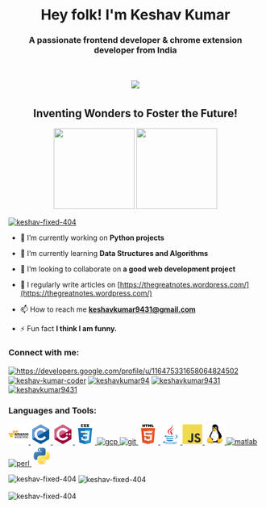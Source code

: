 <h1 align="center">Hey folk! I'm Keshav Kumar</h1>
<h3 align="center">A passionate frontend developer & chrome extension developer from India</h3>
<h1 align="center"><img src="https://raw.githubusercontent.com/aemmadi/aemmadi/master/wave.gif" width="30px"></h1> 
<h2 align="center">Inventing Wonders to Foster the Future!</h2>

<p align="center"> <img src="https://octodex.github.com/images/daftpunktocat-thomas.gif" height="160px" width="160px"> <img src="https://octodex.github.com/images/daftpunktocat-guy.gif" height="160px" width="160px"> </p>


<p align="left"> <a href="https://github.com/ryo-ma/github-profile-trophy"><img src="https://github-profile-trophy.vercel.app/?username=keshav-fixed-404" alt="keshav-fixed-404" /></a> </p>

- 🔭 I’m currently working on **Python projects**

- 🌱 I’m currently learning **Data Structures and Algorithms**

- 👯 I’m looking to collaborate on **a good web development project**

- 📝 I regularly write articles on [https://thegreatnotes.wordpress.com/](https://thegreatnotes.wordpress.com/)

- 📫 How to reach me **keshavkumar9431@gmail.com**

- ⚡ Fun fact **I think I am funny.**

<h3 align="left">Connect with me:</h3>
<p align="left">
<a href="https://dev.to/https://developers.google.com/profile/u/116475331658064824502" target="blank"><img align="center" src="https://raw.githubusercontent.com/rahuldkjain/github-profile-readme-generator/master/src/images/icons/Social/devto.svg" alt="https://developers.google.com/profile/u/116475331658064824502" height="30" width="40" /></a>
<a href="https://linkedin.com/in/keshav-kumar-coder" target="blank"><img align="center" src="https://raw.githubusercontent.com/rahuldkjain/github-profile-readme-generator/master/src/images/icons/Social/linked-in-alt.svg" alt="keshav-kumar-coder" height="30" width="40" /></a>
<a href="https://www.codechef.com/users/keshavkumar94" target="blank"><img align="center" src="https://cdn.jsdelivr.net/npm/simple-icons@3.1.0/icons/codechef.svg" alt="keshavkumar94" height="30" width="40" /></a>
<a href="https://www.hackerrank.com/keshavkumar9431" target="blank"><img align="center" src="https://raw.githubusercontent.com/rahuldkjain/github-profile-readme-generator/master/src/images/icons/Social/hackerrank.svg" alt="keshavkumar9431" height="30" width="40" /></a>
<a href="https://auth.geeksforgeeks.org/user/keshavkumar9431" target="blank"><img align="center" src="https://raw.githubusercontent.com/rahuldkjain/github-profile-readme-generator/master/src/images/icons/Social/geeks-for-geeks.svg" alt="keshavkumar9431" height="30" width="40" /></a>
</p>

<h3 align="left">Languages and Tools:</h3>
<p align="left"> <a href="https://aws.amazon.com" target="_blank" rel="noreferrer"> <img src="https://raw.githubusercontent.com/devicons/devicon/master/icons/amazonwebservices/amazonwebservices-original-wordmark.svg" alt="aws" width="40" height="40"/> </a> <a href="https://www.cprogramming.com/" target="_blank" rel="noreferrer"> <img src="https://raw.githubusercontent.com/devicons/devicon/master/icons/c/c-original.svg" alt="c" width="40" height="40"/> </a> <a href="https://www.w3schools.com/cpp/" target="_blank" rel="noreferrer"> <img src="https://raw.githubusercontent.com/devicons/devicon/master/icons/cplusplus/cplusplus-original.svg" alt="cplusplus" width="40" height="40"/> </a> <a href="https://www.w3schools.com/css/" target="_blank" rel="noreferrer"> <img src="https://raw.githubusercontent.com/devicons/devicon/master/icons/css3/css3-original-wordmark.svg" alt="css3" width="40" height="40"/> </a> <a href="https://cloud.google.com" target="_blank" rel="noreferrer"> <img src="https://www.vectorlogo.zone/logos/google_cloud/google_cloud-icon.svg" alt="gcp" width="40" height="40"/> </a> <a href="https://git-scm.com/" target="_blank" rel="noreferrer"> <img src="https://www.vectorlogo.zone/logos/git-scm/git-scm-icon.svg" alt="git" width="40" height="40"/> </a> <a href="https://www.w3.org/html/" target="_blank" rel="noreferrer"> <img src="https://raw.githubusercontent.com/devicons/devicon/master/icons/html5/html5-original-wordmark.svg" alt="html5" width="40" height="40"/> </a> <a href="https://www.java.com" target="_blank" rel="noreferrer"> <img src="https://raw.githubusercontent.com/devicons/devicon/master/icons/java/java-original.svg" alt="java" width="40" height="40"/> </a> <a href="https://developer.mozilla.org/en-US/docs/Web/JavaScript" target="_blank" rel="noreferrer"> <img src="https://raw.githubusercontent.com/devicons/devicon/master/icons/javascript/javascript-original.svg" alt="javascript" width="40" height="40"/> </a> <a href="https://www.linux.org/" target="_blank" rel="noreferrer"> <img src="https://raw.githubusercontent.com/devicons/devicon/master/icons/linux/linux-original.svg" alt="linux" width="40" height="40"/> </a> <a href="https://www.mathworks.com/" target="_blank" rel="noreferrer"> <img src="https://upload.wikimedia.org/wikipedia/commons/2/21/Matlab_Logo.png" alt="matlab" width="40" height="40"/> </a> <a href="https://www.perl.org/" target="_blank" rel="noreferrer"> <img src="https://api.iconify.design/logos-perl.svg" alt="perl" width="40" height="40"/> </a> <a href="https://www.python.org" target="_blank" rel="noreferrer"> <img src="https://raw.githubusercontent.com/devicons/devicon/master/icons/python/python-original.svg" alt="python" width="40" height="40"/> </a> </p>

<p><img align="left" src="https://github-readme-stats.vercel.app/api/top-langs?username=keshav-fixed-404&show_icons=true&locale=en&layout=compact" alt="keshav-fixed-404" /></p>

<p>&nbsp;<img align="center" src="https://github-readme-stats.vercel.app/api?username=keshav-fixed-404&show_icons=true&locale=en" alt="keshav-fixed-404" /></p>

<p><img align="center" src="https://github-readme-streak-stats.herokuapp.com/?user=keshav-fixed-404&" alt="keshav-fixed-404" /></p>
